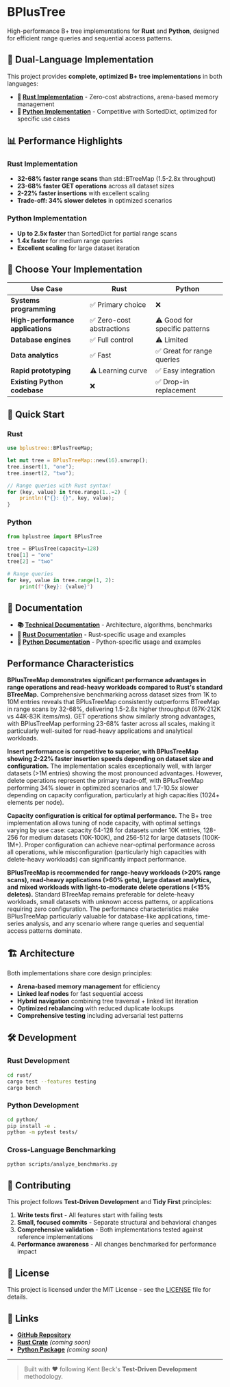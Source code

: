 # BPlusTree

High-performance B+ tree implementations for **Rust** and **Python**, designed for efficient range queries and sequential access patterns.

## 🚀 **Dual-Language Implementation**

This project provides **complete, optimized B+ tree implementations** in both languages:

- **🦀 [Rust Implementation](./rust/)** - Zero-cost abstractions, arena-based memory management
- **🐍 [Python Implementation](./python/)** - Competitive with SortedDict, optimized for specific use cases

## 📊 **Performance Highlights**

### **Rust Implementation**

- **32-68% faster range scans** than std::BTreeMap (1.5-2.8x throughput)
- **23-68% faster GET operations** across all dataset sizes
- **2-22% faster insertions** with excellent scaling
- **Trade-off: 34% slower deletes** in optimized scenarios

### **Python Implementation**

- **Up to 2.5x faster** than SortedDict for partial range scans
- **1.4x faster** for medium range queries
- **Excellent scaling** for large dataset iteration

## 🎯 **Choose Your Implementation**

| Use Case                          | Rust                      | Python                        |
| --------------------------------- | ------------------------- | ----------------------------- |
| **Systems programming**           | ✅ Primary choice         | ❌                            |
| **High-performance applications** | ✅ Zero-cost abstractions | ⚠️ Good for specific patterns |
| **Database engines**              | ✅ Full control           | ⚠️ Limited                    |
| **Data analytics**                | ✅ Fast                   | ✅ Great for range queries    |
| **Rapid prototyping**             | ⚠️ Learning curve         | ✅ Easy integration           |
| **Existing Python codebase**      | ❌                        | ✅ Drop-in replacement        |

## 🚀 **Quick Start**

### Rust

```rust
use bplustree::BPlusTreeMap;

let mut tree = BPlusTreeMap::new(16).unwrap();
tree.insert(1, "one");
tree.insert(2, "two");

// Range queries with Rust syntax!
for (key, value) in tree.range(1..=2) {
    println!("{}: {}", key, value);
}
```

### Python

```python
from bplustree import BPlusTree

tree = BPlusTree(capacity=128)
tree[1] = "one"
tree[2] = "two"

# Range queries
for key, value in tree.range(1, 2):
    print(f"{key}: {value}")
```

## 📖 **Documentation**

- **📚 [Technical Documentation](./rust/docs/)** - Architecture, algorithms, benchmarks
- **🦀 [Rust Documentation](./rust/README.md)** - Rust-specific usage and examples
- **🐍 [Python Documentation](./python/README.md)** - Python-specific usage and examples

## Performance Characteristics

**BPlusTreeMap demonstrates significant performance advantages in range operations and read-heavy workloads compared to Rust's standard BTreeMap.** Comprehensive benchmarking across dataset sizes from 1K to 10M entries reveals that BPlusTreeMap consistently outperforms BTreeMap in range scans by 32-68%, delivering 1.5-2.8x higher throughput (67K-212K vs 44K-83K items/ms). GET operations show similarly strong advantages, with BPlusTreeMap performing 23-68% faster across all scales, making it particularly well-suited for read-heavy applications and analytical workloads.

**Insert performance is competitive to superior, with BPlusTreeMap showing 2-22% faster insertion speeds depending on dataset size and configuration.** The implementation scales exceptionally well, with larger datasets (>1M entries) showing the most pronounced advantages. However, delete operations represent the primary trade-off, with BPlusTreeMap performing 34% slower in optimized scenarios and 1.7-10.5x slower depending on capacity configuration, particularly at high capacities (1024+ elements per node).

**Capacity configuration is critical for optimal performance.** The B+ tree implementation allows tuning of node capacity, with optimal settings varying by use case: capacity 64-128 for datasets under 10K entries, 128-256 for medium datasets (10K-100K), and 256-512 for large datasets (100K-1M+). Proper configuration can achieve near-optimal performance across all operations, while misconfiguration (particularly high capacities with delete-heavy workloads) can significantly impact performance.

**BPlusTreeMap is recommended for range-heavy workloads (>20% range scans), read-heavy applications (>60% gets), large dataset analytics, and mixed workloads with light-to-moderate delete operations (<15% deletes).** Standard BTreeMap remains preferable for delete-heavy workloads, small datasets with unknown access patterns, or applications requiring zero configuration. The performance characteristics make BPlusTreeMap particularly valuable for database-like applications, time-series analysis, and any scenario where range queries and sequential access patterns dominate.

## 🏗️ **Architecture**

Both implementations share core design principles:

- **Arena-based memory management** for efficiency
- **Linked leaf nodes** for fast sequential access
- **Hybrid navigation** combining tree traversal + linked list iteration
- **Optimized rebalancing** with reduced duplicate lookups
- **Comprehensive testing** including adversarial test patterns

## 🛠️ **Development**

### Rust Development

```bash
cd rust/
cargo test --features testing
cargo bench
```

### Python Development

```bash
cd python/
pip install -e .
python -m pytest tests/
```

### Cross-Language Benchmarking

```bash
python scripts/analyze_benchmarks.py
```

## 🤝 **Contributing**

This project follows **Test-Driven Development** and **Tidy First** principles:

1. **Write tests first** - All features start with failing tests
2. **Small, focused commits** - Separate structural and behavioral changes
3. **Comprehensive validation** - Both implementations tested against reference implementations
4. **Performance awareness** - All changes benchmarked for performance impact

## 📄 **License**

This project is licensed under the MIT License - see the [LICENSE](LICENSE) file for details.

## 🔗 **Links**

- **[GitHub Repository](https://github.com/KentBeck/BPlusTree3)**
- **[Rust Crate](https://crates.io/crates/bplustree)** _(coming soon)_
- **[Python Package](https://pypi.org/project/bplustree/)** _(coming soon)_

---

> Built with ❤️ following Kent Beck's **Test-Driven Development** methodology.
